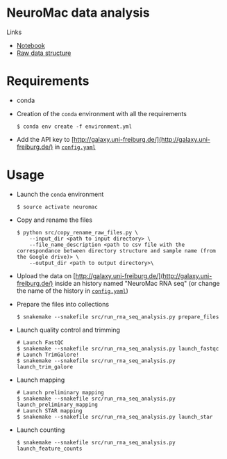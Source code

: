 NeuroMac data analysis
======================

Links
- [Notebook](https://monod.lelab.tailordev.fr/b57db1ec-cc35-47d6-8767-9140d0390bdc#THcB4zTs+1L1Hq9S26HTlJ0IZCjjlCzcnakq7mBGpJo=)
- [Raw data structure](https://docs.google.com/spreadsheets/d/1DL8pEVj5cvGflPIiaSPRXy-dMk2S7CxmnIk6Ubta2xs/edit#gid=0)

# Requirements

- conda
- Creation of the `conda` environment with all the requirements

    ```
    $ conda env create -f environment.yml
    ```

- Add the API key to [http://galaxy.uni-freiburg.de/](http://galaxy.uni-freiburg.de/) in [`config.yaml`](config.yaml)

# Usage

- Launch the `conda` environment

    ```
    $ source activate neuromac
    ```

- Copy and rename the files

    ```
    $ python src/copy_rename_raw_files.py \
        --input_dir <path to input directory> \
        --file_name_description <path to csv file with the correspondance between directory structure and sample name (from the Google drive)> \
        --output_dir <path to output directory>\
    ```

- Upload the data on [http://galaxy.uni-freiburg.de/](http://galaxy.uni-freiburg.de/) inside an history named "NeuroMac RNA seq" (or change the name of the history in [`config.yaml`](config.yaml))

- Prepare the files into collections

    ```
    $ snakemake --snakefile src/run_rna_seq_analysis.py prepare_files
    ```

- Launch quality control and trimming

    ```
    # Launch FastQC
    $ snakemake --snakefile src/run_rna_seq_analysis.py launch_fastqc
    # Launch TrimGalore!
    $ snakemake --snakefile src/run_rna_seq_analysis.py launch_trim_galore
    ```

- Launch mapping

    ```
    # Launch preliminary mapping
    $ snakemake --snakefile src/run_rna_seq_analysis.py launch_preliminary_mapping
    # Launch STAR mapping
    $ snakemake --snakefile src/run_rna_seq_analysis.py launch_star
    ```

- Launch counting
    
    ```
    $ snakemake --snakefile src/run_rna_seq_analysis.py launch_feature_counts
    ```